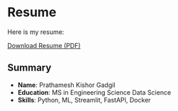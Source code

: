 # Resume

Here is my resume:

[Download Resume (PDF)](Prathamesh_Gadgil_Resume.pdf)

## Summary
- **Name**: Prathamesh Kishor Gadgil
- **Education**: MS in Engineering Science Data Science
- **Skills**: Python, ML, Streamlit, FastAPI, Docker 